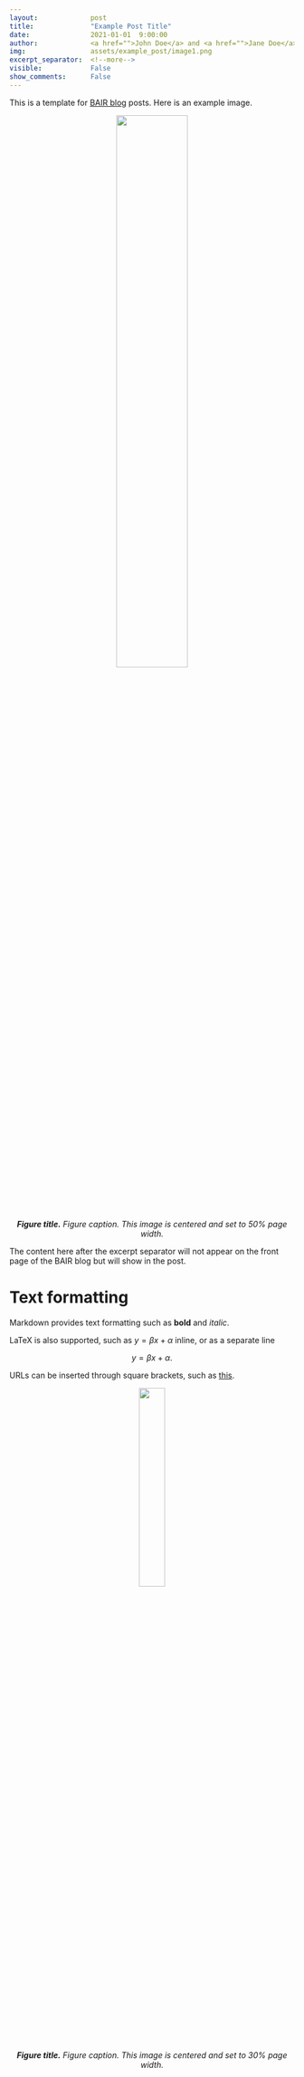 ```yaml
---
layout:             post
title:              "Example Post Title"
date:               2021-01-01  9:00:00
author:             <a href="">John Doe</a> and <a href="">Jane Doe</a>
img:                assets/example_post/image1.png
excerpt_separator:  <!--more-->
visible:            False
show_comments:      False
---
```


<!-- twitter -->
<meta name="twitter:title" content="Example Post Title">
<meta name="twitter:card" content="summary_large_image">
<meta name="twitter:image" content="https://bair.berkeley.edu/static/blog/example_post/image1.png">

<meta name="keywords" content="keyword1, keyword2">
<meta name="description" content="The BAIR Blog">
<meta name="author" content="John Doe, Jane Doe">

<!--
These are comments in HTML The above text is useful for getting tweets to work.
The actual text for the blog post appears below.
-->

This is a template for [BAIR blog][1] posts. Here is an example image.

<p style="text-align:center;">
<img src="https://bair.berkeley.edu/static/blog/example_post/image1.png" width="50%">
<br>
<i><b>Figure title.</b> Figure caption. This image is centered and set to 50%
page width.</i>
</p>

<!--more-->

The content here after the excerpt separator will not appear on the front page
of the BAIR blog but will show in the post.

# Text formatting

Markdown provides text formatting such as **bold** and *italic*.

LaTeX is also supported, such as $y = \beta x + \alpha$ inline, or as a separate
line

$$y = \beta x + \alpha.$$

URLs can be inserted through square brackets, such as [this][1].

<p style="text-align:center;">
<img src="https://bair.berkeley.edu/static/blog/example_post/image2.png" width="30%">
<br>
<i><b>Figure title.</b> Figure caption. This image is centered and set to 30%
page width.</i>
</p>


[1]:https://bair.berkeley.edu/blog/
